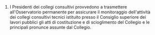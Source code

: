 1. I Presidenti dei collegi consultivi provvedono a trasmettere all'Osservatorio permanente per assicurare il monitoraggio dell'attività dei collegi consultivi tecnici istituito presso il Consiglio superiore dei lavori pubblici gli atti di costituzione e di scioglimento del Collegio e le principali pronunce assunte dal Collegio.